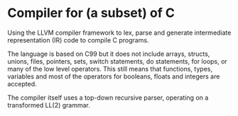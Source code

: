 # Compiler for (a subset) of C
Using the LLVM compiler framework to lex, parse and generate intermediate representation (IR) code to compile C programs.

The language is based on C99 but it does not include arrays, structs, unions, files, pointers, sets, switch statements, do statements, for loops, or many of the low level operators. This still means that functions, types, variables and most of the operators for booleans, floats and integers are accepted.

The compiler itself uses a top-down recursive parser, operating on a transformed LL(2) grammar. 
